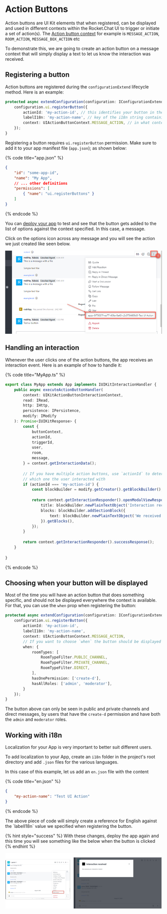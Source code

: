 # Action Buttons

Action buttons are UI Kit elements that when registered, can be displayed and used in different contexts within the Rocket.Chat UI to trigger or initiate a set of action(s). The [Action button context](https://rocketchat.github.io/Rocket.Chat.Apps-engine/enums/ui\_uiactionbuttoncontext.uiactionbuttoncontext.html#message\_action) for example is `MESSAGE_ACTION`, `ROOM_ACTION`, `MESSAGE_BOX_ACTION` etc

To demonstrate this, we are going to create an action button on a message context that will simply display a text to let us know the interaction was received.

## Registering a button

Action buttons are registered during the `configurationExtend` lifecycle method. Here is an example:

```typescript
protected async extendConfiguration(configuration: IConfigurationExtend, environmentRead: IEnvironmentRead): Promise<void> {
    configuration.ui.registerButton({
        actionId: 'my-action-id', // this identifies your button in the interaction event
        labelI18n: 'my-action-name', // key of the i18n string containing the name of the button
        context: UIActionButtonContext.MESSAGE_ACTION, // in what context the action button will be displayed in the UI
    });
}
```

Registering a button requires `ui.registerButton` permission. Make sure to add it to your app manifest file (`app.json`); as shown below:

{% code title="app.json" %}
```json
{
    "id": "some-app-id",
    "name": "My App",
    // ... other definitions
    "permissions": [
        { "name": "ui.registerButtons" }
    ]
}
```
{% endcode %}

You can [deploy your app](../../getting-started/creating-an-app.md#testing-rocketchat-app) to test and see that the button gets added to the list of options against the context specified. In this case, a message.

Click on the options icon across any message and you will see the action we just created like seen below.

![UI Kit new Action button](<../../../.gitbook/assets/UI Kit new Action Button>)

## Handling an interaction

Whenever the user clicks one of the action buttons, the app receives an interaction event. Here is an example of how to handle it:

{% code title="MyApp.ts" %}
```typescript
export class MyApp extends App implements IUIKitInteractionHandler {
    public async executeActionButtonHandler(
        context: UIKitActionButtonInteractionContext,
        read: IRead,
        http: IHttp,
        persistence: IPersistence,
        modify: IModify
    ): Promise<IUIKitResponse> {
        const { 
            buttonContext, 
            actionId, 
            triggerId, 
            user, 
            room, 
            message,
        } = context.getInteractionData();

        // If you have multiple action buttons, use `actionId` to determine 
        // which one the user interacted with
        if (actionId === 'my-action-id') {
            const blockBuilder = modify.getCreator().getBlockBuilder();
            
            return context.getInteractionResponder().openModalViewResponse({
                title: blockBuilder.newPlainTextObject('Interaction received'),
                blocks: blockBuilder.addSectionBlock({
                    text: blockBuilder.newPlainTextObject('We received your interaction, thanks!')
                }).getBlocks(),
            });
        }

        return context.getInteractionResponder().successResponse();
    }

}
```
{% endcode %}

## Choosing when your button will be displayed

Most of the time you will have an action button that does something specific, and should not be displayed everywhere the context is available. For that, you can use the `when` prop when registering the button:

```typescript
protected async extendConfiguration(configuration: IConfigurationExtend, environmentRead: IEnvironmentRead): Promise<void> {
    configuration.ui.registerButton({
        actionId: 'my-action-id',
        labelI18n: 'my-action-name',
        context: UIActionButtonContext.MESSAGE_ACTION,
        // If you want to choose `when` the button should be displayed
        when: {
            roomTypes: [
                RoomTypeFilter.PUBLIC_CHANNEL, 
                RoomTypeFilter.PRIVATE_CHANNEL, 
                RoomTypeFilter.DIRECT,
            ],
            hasOnePermission: ['create-d'],
            hasAllRoles: ['admin', 'moderator'],
        }
    });
}
```

The button above can only be seen in public and private channels and direct messages, by users that have the `create-d` permission and have both the `admin` and `moderator` roles.

## Working with i18n

Localization for your App is very important to better suit different users.

To add localization to your App, create an `i18n` folder in the project's root directory and add `.json` files for the various languages.

In this case of this example, let us add an `en.json` file with the content

{% code title="en.json" %}
```json
{
    "my-action-name": "Test UI Action"
}
```
{% endcode %}

The above piece of code will simply create a reference for English against the \`labelI18n\` value we specified when registering the button.

{% hint style="success" %}
With these changes, deploy the app again and this time you will see something like the below when the button is clicked
{% endhint %}

![UI Kit Action Button triggered](<../../../.gitbook/assets/UI Kit Action Button triggered>)
